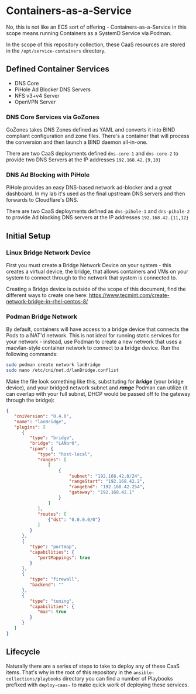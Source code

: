 # Containers-as-a-Service

No, this is not like an ECS sort of offering - Containers-as-a-Service in this scope means running Containers as a SystemD Service via Podman.

In the scope of this repository collection, these CaaS resources are stored in the `/opt/service-containers` directory.

## Defined Container Services

- DNS Core
- PiHole Ad Blocker DNS Servers
- NFS v3+v4 Server
- OpenVPN Server

### DNS Core Services via GoZones

GoZones takes DNS Zones defined as YAML and converts it into BIND compliant configuration and zone files.  There's a container that will process the conversion and then launch a BIND daemon all-in-one.

There are two CaaS deployments defined `dns-core-1` and `dns-core-2` to provide two DNS Servers at the IP addresses `192.168.42.{9,10}`

### DNS Ad Blocking with PiHole

PiHole provides an easy DNS-based network ad-blocker and a great dashboard.  In my lab it's used as the final upstream DNS servers and then forwards to Cloudflare's DNS.

There are two CaaS deployments defined as `dns-pihole-1` and `dns-pihole-2` to provide Ad blocking DNS servers at the IP addresses `192.168.42.{11,12}`

## Initial Setup

### Linux Bridge Network Device

First you must create a Bridge Network Device on your system - this creates a virtual device, the bridge, that allows containers and VMs on your system to connect through to the network that system is connected to.

Creating a Bridge device is outside of the scope of this document, find the different ways to create one here: https://www.tecmint.com/create-network-bridge-in-rhel-centos-8/

### Podman Bridge Network

By default, containers will have access to a bridge device that connects the Pods to a NAT'd network.  This is not ideal for running static services for your network - instead, use Podman to create a new network that uses a macvlan-style container network to connect to a bridge device.  Run the following commands:

```bash
sudo podman create network lanBridge
sudo nano /etc/cni/net.d/lanBridge.conflist
```

Make the file look something like this, substituting for ***bridge*** (your bridge device), and your bridged network subnet and ***range*** Podman can utilize (it can overlap with your full subnet, DHCP would be passed off to the gateway through the bridge):

```json
{
   "cniVersion": "0.4.0",
   "name": "lanBridge",
   "plugins": [
      {
         "type": "bridge",
         "bridge": "LANbr0",
         "ipam": {
            "type": "host-local",
            "ranges": [
                [
                    {
                        "subnet": "192.168.42.0/24",
                        "rangeStart": "192.168.42.2",
                        "rangeEnd": "192.168.42.254",
                        "gateway": "192.168.42.1"
                    }
                ]
            ],
            "routes": [
                {"dst": "0.0.0.0/0"}
            ]
         }
      },
      {
         "type": "portmap",
         "capabilities": {
            "portMappings": true
         }
      },
      {
         "type": "firewall",
         "backend": ""
      },
      {
         "type": "tuning",
         "capabilities": {
            "mac": true
         }
      }
   ]
}
```

## Lifecycle

Naturally there are a series of steps to take to deploy any of these CaaS items.  That's why in the root of this repository in the `ansible-collections/playbooks` directory you can find a number of Playbooks prefixed with `deploy-caas-` to make quick work of deploying these services.